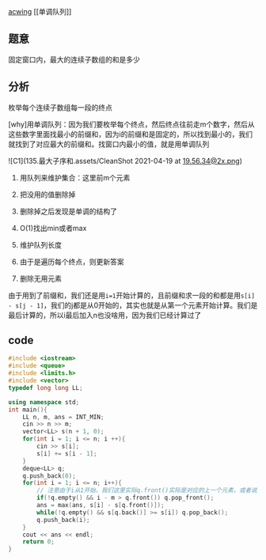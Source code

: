 [acwing](https://www.acwing.com/problem/content/description/137/)
[[单调队列]]

## 题意

固定窗口内，最大的连续子数组的和是多少

## 分析
枚举每个连续子数组每一段的终点

[why]用单调队列：因为我们要枚举每个终点，然后终点往前走m个数字，然后从这些数字里面找最小的前缀和，因为i的前缀和是固定的，所以找到最小的，我们就找到了对应最大的前缀和。找窗口内最小的值，就是用单调队列

![C1](135.最大子序和.assets/CleanShot 2021-04-19 at 19.56.34@2x.png)

1. 用队列来维护集合：这里前m个元素
2. 把没用的值删除掉
3. 删除掉之后发现是单调的结构了
4. O(1)找出min或者max



1. 维护队列长度
2. 由于是遍历每个终点，则更新答案
3. 删除无用元素

由于用到了前缀和，我们还是用`i=1`开始计算的，且前缀和求一段的和都是用`s[i] - s[j - 1]`，我们的j都是从0开始的，其实也就是从第一个元素开始计算。我们是最后计算的，所以i最后加入n也没啥用，因为我们已经计算过了

## code

```c++
#include <iostream>
#include <queue>
#include <limits.h>
#include <vector>
typedef long long LL;

using namespace std;
int main(){
    LL n, m, ans = INT_MIN;
    cin >> n >> m;
    vector<LL> s(n + 1, 0);
    for(int i = 1; i <= n; i ++){
        cin >> s[i];
        s[i] += s[i - 1];
    }
    deque<LL> q;
    q.push_back(0);
    for(int i = 1; i <= n; i++){
      	// 注意由于i从1开始，我们这里实际q.front()实际是对应的上一个元素，或者说i里面其实已经+1了，所以这里可以不用再去加1了
        if(!q.empty() && i - m > q.front()) q.pop_front();
        ans = max(ans, s[i] - s[q.front()]);
        while(!q.empty() && s[q.back()] >= s[i]) q.pop_back();
        q.push_back(i);
    }
    cout << ans << endl;
    return 0;
}
```

